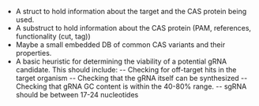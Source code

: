  - A struct to hold information about the target and the CAS protein being used.
 - A substruct to hold information about the CAS protein (PAM, references, functionality (cut, tag))
 - Maybe a small embedded DB of common CAS variants and their properties.
 - A basic heuristic for determining the viability of a potential gRNA candidate. This should include:
 -- Checking for off-target hits in the target organism
 -- Checking that the gRNA itself can be synthesized
 -- Checking that gRNA GC content is within the 40-80% range.
 -- sgRNA should be between 17-24 nucleotides
